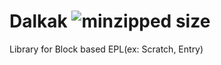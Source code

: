 # Dalkak ![minzipped size](https://badgen.net/bundlephobia/minzip/dalkak)
Library for Block based EPL(ex: Scratch, Entry)
